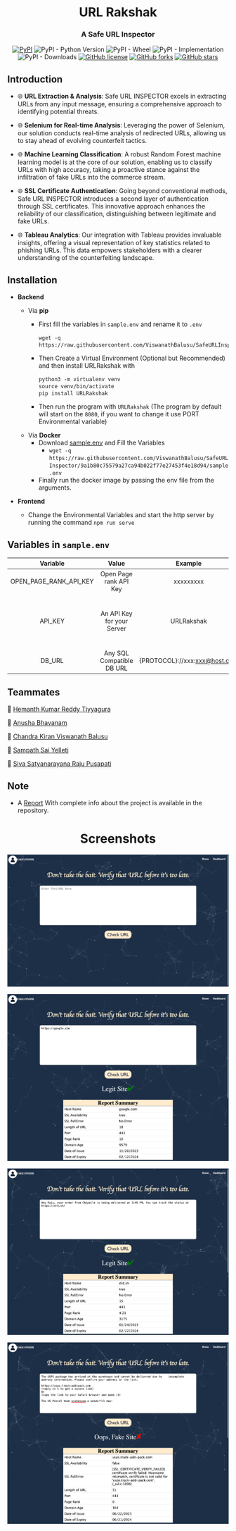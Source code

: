 <div align="center">
<h1>URL Rakshak</h1>
<h3>A Safe URL Inspector</h3>
<a href="https://pypi.org/project/URLRakshak"><img alt="PyPI" src="https://img.shields.io/pypi/v/URLRakshak?style=for-the-badge"></a>
<img alt="PyPI - Python Version" src="https://img.shields.io/pypi/pyversions/URLRakshak?style=for-the-badge">
<img alt="PyPI - Wheel" src="https://img.shields.io/pypi/wheel/URLRakshak?style=for-the-badge">
<img alt="PyPI - Implementation" src="https://img.shields.io/pypi/implementation/URLRakshak?style=for-the-badge">
<img alt="PyPI - Downloads" src="https://img.shields.io/pypi/dm/URLRakshak?style=for-the-badge">
<a href="https://github.com/AnushaBhavanam/SafeURLInspector_FE/blob/main/LICENSE"><img alt="GitHub license" src="https://img.shields.io/github/license/AnushaBhavanam/SafeURLInspector_FE?style=for-the-badge"></a>
<a href="https://github.com/AnushaBhavanam/SafeURLInspector_FE/network"><img alt="GitHub forks" src="https://img.shields.io/github/forks/AnushaBhavanam/SafeURLInspector_FE?style=for-the-badge"></a>
<a href="https://github.com/AnushaBhavanam/SafeURLInspector_FE/stargazers"><img alt="GitHub stars" src="https://img.shields.io/github/stars/AnushaBhavanam/SafeURLInspector_FE?style=for-the-badge"></a>
</div>

## Introduction

- 🌐 **URL Extraction & Analysis**: Safe URL INSPECTOR excels in extracting URLs from any input message, ensuring a comprehensive approach to identifying potential threats.


- 🌐 **Selenium for Real-time Analysis**: Leveraging the power of Selenium, our solution conducts real-time analysis of redirected URLs, allowing us to stay ahead of evolving counterfeit tactics.


- 🌐 **Machine Learning Classification**: A robust Random Forest machine learning model is at the core of our solution, enabling us to classify URLs with high accuracy, taking a proactive stance against the infiltration of fake URLs into the commerce stream.


- 🌐 **SSL Certificate Authentication**: Going beyond conventional methods, Safe URL INSPECTOR introduces a second layer of authentication through SSL certificates. This innovative approach enhances the reliability of our classification, distinguishing between legitimate and fake URLs.


- 🌐 **Tableau Analytics**: Our integration with Tableau provides invaluable insights, offering a visual representation of key statistics related to phishing URLs. This data empowers stakeholders with a clearer understanding of the counterfeiting landscape.


## Installation


- **Backend**
  - Via **pip**
      - First fill the variables in `sample.env` and rename it to `.env`

        ```
        wget -q https://raw.githubusercontent.com/ViswanathBalusu/SafeURLInspector/9a1b80c75579a27ca94b022f77e27453f4e18d94/sample.env 
        ```

      - Then Create a Virtual Environment (Optional but Recommended) and then install URLRakshak with

          ```
          python3 -m virtualenv venv
          source venv/bin/activate
          pip install URLRakshak
          ```
      - Then run the program with `URLRakshak` (The program by default will start on the `8080`, if you want to change it use PORT Environmental variable)
  - Via **Docker**
      - Download [sample.env](https://raw.githubusercontent.com/ViswanathBalusu/SafeURLInspector/9a1b80c75579a27ca94b022f77e27453f4e18d94/sample.env ) and Fill the Variables 
          - ```wget -q https://raw.githubusercontent.com/ViswanathBalusu/SafeURLInspector/9a1b80c75579a27ca94b022f77e27453f4e18d94/sample.env ```
      - Finally run the docker image by passing the env file from the arguments.

- **Frontend**
    - Change the Environmental Variables and start the http server by running the command `npm run serve`


## Variables in `sample.env`

|        Variable        |           Value            |            Example            | Required |                                    Description                                    |
|:----------------------:|:--------------------------:|:-----------------------------:|:--------:|:---------------------------------------------------------------------------------:|
| OPEN_PAGE_RANK_API_KEY |   Open Page rank API Key   |           xxxxxxxxx           |   True   |                             Api to get page rank from                             |
|        API_KEY         | An API Key for your Server |          URLRakshak           |   True   | This is like a Password for your API Server, So choose Wisely (Alphanumeric only) |
|         DB_URL         | Any SQL Compatible DB URL  | {PROTOCOL}://xxx:xxx@host.com |   True   |                              This can be SQLite too                               |

## Teammates

👏 [Hemanth Kumar Reddy Tiyyagura](https://www.linkedin.com/in/hemanth-tiyyagura/)

👏 [Anusha Bhavanam](https://www.linkedin.com/in/anusha-bhavanam/)

👏 [Chandra Kiran Viswanath Balusu](https://www.linkedin.com/in/ckvbalusu/)

👏 [Sampath Sai Yelleti](https://www.linkedin.com/in/sampathsaiyelleti/)

👏 [Siva Satyanarayana Raju Pusapati](https://www.linkedin.com/in/raju-pusapati/)

## Note

- A [Report](./Report.pdf) With complete info about the project is available in the repository.

<div align="center">

<h1>Screenshots</h1>
</div>

![init](./images/3.jpeg)


![Google](./images/4.jpeg)


![Legit](./images/2.jpeg)


![Fake](./images/1.jpeg)





